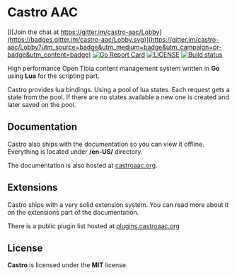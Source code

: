 # Castro AAC

[![Join the chat at https://gitter.im/castro-aac/Lobby](https://badges.gitter.im/castro-aac/Lobby.svg)](https://gitter.im/castro-aac/Lobby?utm_source=badge&utm_medium=badge&utm_campaign=pr-badge&utm_content=badge)
[![Go Report Card](https://goreportcard.com/badge/github.com/Raggaer/castro)](https://goreportcard.com/report/github.com/Raggaer/castro)
[![LICENSE](https://img.shields.io/packagist/l/doctrine/orm.svg)](https://github.com/Raggaer/castro/blob/master/LICENSE)
[![Build status](https://ci.appveyor.com/api/projects/status/yhrx9l6jrbvxhw5p?svg=true)](https://ci.appveyor.com/project/Raggaer/castro)

High performance Open Tibia content management system written in **Go** using **Lua** for the scripting part.

Castro provides lua bindings. Using a pool of lua states. Each request gets a state from the pool. If there are no states available a new one is created and later saved on the pool.

## Documentation

Castro also ships with the documentation so you can view it offline. Everything is located under **/en-US/** directory.

The documentation is also hosted at [castroaac.org](https://castroaac.org).

## Extensions

Castro ships with a very solid extension system. You can read more about it on the extensions part of the documentation.

There is a public plugin list hosted at [plugins.castroaac.org](plugins.castroaac.org)

## License

**Castro** is licensed under the **MIT** license.
